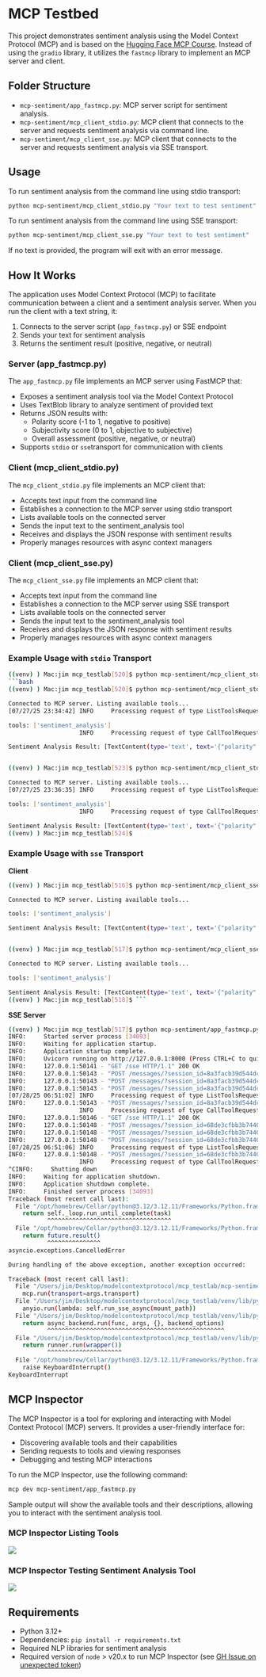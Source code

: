 # MCP Testbed

This project demonstrates sentiment analysis using the Model Context Protocol (MCP) and is based on the [Hugging Face MCP Course](https://huggingface.co/learn/mcp-course/unit2/introduction).  Instead of using the `gradio` library, it utilizes the `fastmcp` library to implement an MCP server and client.

## Folder Structure

- `mcp-sentiment/app_fastmcp.py`: MCP server script for sentiment analysis.
- `mcp-sentiment/mcp_client_stdio.py`: MCP client that connects to the server and requests sentiment analysis via command line.
- `mcp-sentiment/mcp_client_sse.py`: MCP client that connects to the server and requests sentiment analysis via SSE transport.

## Usage

To run sentiment analysis from the command line using stdio transport:

```bash
python mcp-sentiment/mcp_client_stdio.py "Your text to test sentiment"
```

To run sentiment analysis from the command line using SSE transport:

```bash
python mcp-sentiment/mcp_client_sse.py "Your text to test sentiment"
```

If no text is provided, the program will exit with an error message.

## How It Works

The application uses Model Context Protocol (MCP) to facilitate communication between a client and a sentiment analysis server. When you run the client with a text string, it:

1. Connects to the server script (`app_fastmcp.py`) or SSE endpoint
2. Sends your text for sentiment analysis
3. Returns the sentiment result (positive, negative, or neutral)

### Server (app_fastmcp.py)

The `app_fastmcp.py` file implements an MCP server using FastMCP that:
- Exposes a sentiment analysis tool via the Model Context Protocol
- Uses TextBlob library to analyze sentiment of provided text
- Returns JSON results with:
  - Polarity score (-1 to 1, negative to positive)
  - Subjectivity score (0 to 1, objective to subjective)
  - Overall assessment (positive, negative, or neutral)
- Supports `stdio` or `sse`transport for communication with clients

### Client (mcp_client_stdio.py)

The `mcp_client_stdio.py` file implements an MCP client that:
- Accepts text input from the command line
- Establishes a connection to the MCP server using stdio transport
- Lists available tools on the connected server
- Sends the input text to the sentiment_analysis tool
- Receives and displays the JSON response with sentiment results
- Properly manages resources with async context managers

### Client (mcp_client_sse.py)

The `mcp_client_sse.py` file implements an MCP client that:
- Accepts text input from the command line
- Establishes a connection to the MCP server using SSE transport
- Lists available tools on the connected server
- Sends the input text to the sentiment_analysis tool
- Receives and displays the JSON response with sentiment results
- Properly manages resources with async context managers

### Example Usage with `stdio` Transport

```bash
((venv) ) Mac:jim mcp_testlab[520]$ python mcp-sentiment/mcp_client_stdio.py "I love python"
```bash
((venv) ) Mac:jim mcp_testlab[520]$ python mcp-sentiment/mcp_client_stdio.py "I love python"

Connected to MCP server. Listing available tools...
[07/27/25 23:34:42] INFO     Processing request of type ListToolsRequest                                                                                                                       server.py:619

tools: ['sentiment_analysis']
                    INFO     Processing request of type CallToolRequest                                                                                                                        server.py:619

Sentiment Analysis Result: [TextContent(type='text', text='{"polarity": 0.5, "subjectivity": 0.6, "assessment": "positive"}', annotations=None, meta=None)]


((venv) ) Mac:jim mcp_testlab[523]$ python mcp-sentiment/mcp_client_stdio.py "I hate python"

Connected to MCP server. Listing available tools...
[07/27/25 23:36:35] INFO     Processing request of type ListToolsRequest                                                                                                                       server.py:619

tools: ['sentiment_analysis']
                    INFO     Processing request of type CallToolRequest                                                                                                                        server.py:619

Sentiment Analysis Result: [TextContent(type='text', text='{"polarity": -0.8, "subjectivity": 0.9, "assessment": "negative"}', annotations=None, meta=None)]
((venv) ) Mac:jim mcp_testlab[524]$ 
```

### Example Usage with `sse` Transport

**Client**
```bash
((venv) ) Mac:jim mcp_testlab[516]$ python mcp-sentiment/mcp_client_sse.py "I love kittens"

Connected to MCP server. Listing available tools...

tools: ['sentiment_analysis']

Sentiment Analysis Result: [TextContent(type='text', text='{"polarity": 0.5, "subjectivity": 0.6, "assessment": "positive"}', annotations=None, meta=None)]


((venv) ) Mac:jim mcp_testlab[517]$ python mcp-sentiment/mcp_client_sse.py "this movie is terrible, a waste of money"

Connected to MCP server. Listing available tools...

tools: ['sentiment_analysis']

Sentiment Analysis Result: [TextContent(type='text', text='{"polarity": -0.6, "subjectivity": 0.5, "assessment": "negative"}', annotations=None, meta=None)]
((venv) ) Mac:jim mcp_testlab[518]$ ```
``` 

**SSE Server**
```bash
((venv) ) Mac:jim mcp_testlab[517]$ python mcp-sentiment/app_fastmcp.py --transport sse
INFO:     Started server process [34093]
INFO:     Waiting for application startup.
INFO:     Application startup complete.
INFO:     Uvicorn running on http://127.0.0.1:8000 (Press CTRL+C to quit)
INFO:     127.0.0.1:50141 - "GET /sse HTTP/1.1" 200 OK
INFO:     127.0.0.1:50143 - "POST /messages/?session_id=8a3facb39d544dca8acc9cd9af4893d9 HTTP/1.1" 202 Accepted
INFO:     127.0.0.1:50143 - "POST /messages/?session_id=8a3facb39d544dca8acc9cd9af4893d9 HTTP/1.1" 202 Accepted
INFO:     127.0.0.1:50143 - "POST /messages/?session_id=8a3facb39d544dca8acc9cd9af4893d9 HTTP/1.1" 202 Accepted
[07/28/25 06:51:02] INFO     Processing request of type ListToolsRequest                                                                                                                                               server.py:619
INFO:     127.0.0.1:50143 - "POST /messages/?session_id=8a3facb39d544dca8acc9cd9af4893d9 HTTP/1.1" 202 Accepted
                    INFO     Processing request of type CallToolRequest                                                                                                                                                server.py:619
INFO:     127.0.0.1:50146 - "GET /sse HTTP/1.1" 200 OK
INFO:     127.0.0.1:50148 - "POST /messages/?session_id=68de3cfbb3b7440194c7884e42d85d3c HTTP/1.1" 202 Accepted
INFO:     127.0.0.1:50148 - "POST /messages/?session_id=68de3cfbb3b7440194c7884e42d85d3c HTTP/1.1" 202 Accepted
INFO:     127.0.0.1:50148 - "POST /messages/?session_id=68de3cfbb3b7440194c7884e42d85d3c HTTP/1.1" 202 Accepted
[07/28/25 06:51:06] INFO     Processing request of type ListToolsRequest                                                                                                                                               server.py:619
INFO:     127.0.0.1:50148 - "POST /messages/?session_id=68de3cfbb3b7440194c7884e42d85d3c HTTP/1.1" 202 Accepted
                    INFO     Processing request of type CallToolRequest                                                                                                                                                server.py:619
^CINFO:     Shutting down
INFO:     Waiting for application shutdown.
INFO:     Application shutdown complete.
INFO:     Finished server process [34093]
Traceback (most recent call last):
  File "/opt/homebrew/Cellar/python@3.12/3.12.11/Frameworks/Python.framework/Versions/3.12/lib/python3.12/asyncio/runners.py", line 118, in run
    return self._loop.run_until_complete(task)
           ^^^^^^^^^^^^^^^^^^^^^^^^^^^^^^^^^^^
  File "/opt/homebrew/Cellar/python@3.12/3.12.11/Frameworks/Python.framework/Versions/3.12/lib/python3.12/asyncio/base_events.py", line 691, in run_until_complete
    return future.result()
           ^^^^^^^^^^^^^^^
asyncio.exceptions.CancelledError

During handling of the above exception, another exception occurred:

Traceback (most recent call last):
  File "/Users/jim/Desktop/modelcontextprotocol/mcp_testlab/mcp-sentiment/app_fastmcp.py", line 52, in <module>
    mcp.run(transport=args.transport)
  File "/Users/jim/Desktop/modelcontextprotocol/mcp_testlab/venv/lib/python3.12/site-packages/mcp/server/fastmcp/server.py", line 228, in run
    anyio.run(lambda: self.run_sse_async(mount_path))
  File "/Users/jim/Desktop/modelcontextprotocol/mcp_testlab/venv/lib/python3.12/site-packages/anyio/_core/_eventloop.py", line 74, in run
    return async_backend.run(func, args, {}, backend_options)
           ^^^^^^^^^^^^^^^^^^^^^^^^^^^^^^^^^^^^^^^^^^^^^^^^^^
  File "/Users/jim/Desktop/modelcontextprotocol/mcp_testlab/venv/lib/python3.12/site-packages/anyio/_backends/_asyncio.py", line 2310, in run
    return runner.run(wrapper())
           ^^^^^^^^^^^^^^^^^^^^^
  File "/opt/homebrew/Cellar/python@3.12/3.12.11/Frameworks/Python.framework/Versions/3.12/lib/python3.12/asyncio/runners.py", line 123, in run
    raise KeyboardInterrupt()
KeyboardInterrupt
```

## MCP Inspector

The MCP Inspector is a tool for exploring and interacting with Model Context Protocol (MCP) servers. It provides a user-friendly interface for:

- Discovering available tools and their capabilities
- Sending requests to tools and viewing responses
- Debugging and testing MCP interactions

To run the MCP Inspector, use the following command:

```bash
mcp dev mcp-sentiment/app_fastmcp.py
```

Sample output will show the available tools and their descriptions, allowing you to interact with the sentiment analysis tool.

### MCP Inspector Listing Tools
![](./images/mcp_inspector_list_tools.png)

### MCP Inspector Testing Sentiment Analysis Tool
![](./images/mcp_inspector_sentiment_tool.png)


## Requirements

- Python 3.12+
- Dependencies: `pip install -r requirements.txt`
- Required NLP libraries for sentiment analysis
- Required version of `node` > v20.x to run MCP Inspector (see [GH Issue on unexpected token](https://github.com/modelcontextprotocol/python-sdk/issues/184#issuecomment-2788071291))


